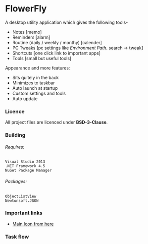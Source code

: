 # FlowerFly 

A desktop utility application which gives the following tools-

* Notes [memo]   
* Reminders [alarm]   
* Routine (daily / weekly / monthy) [calender]   
* PC Tweaks [pc settings like *Environment Path*. search -> tweak]   
* Shortcuts [one click link to important apps]   
* Tools [small but useful tools]   

Appearance and more features:

* Sits quitely in the back   
* Minimizes to taskbar   
* Auto launch at startup   
* Custom settings and tools   
* Auto update   

### Licence

All project files are licenced under **BSD-3-Clause**.   

### Building

###### Requires: 
    
    Visual Studio 2013
    .NET Framework 4.5
    NuGet Package Manager

###### Packages:

    ObjectListView
    Newtonsoft.JSON


### Important links   
* [Main Icon from here](http://www.iconarchive.com/show/christmas-shadow-2-icons-by-pelfusion/Flower-icon.html)   

### Task flow

